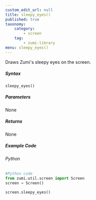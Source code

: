 ```yaml
---
custom_edit_url: null
title: sleepy_eyes()
published: true
taxonomy:
    category:
        - screen
    tag:
        - zumi-library
menu: sleepy_eyes()
---
```


Draws Zumi's sleepy eyes on the screen.

##### Syntax
```sleepy_eyes()```<br />

##### Parameters
None

##### Returns
None

##### Example Code
###### Python
```python
#Python code
from zumi.util.screen import Screen 
screen = Screen()

screen.sleepy_eyes()
```